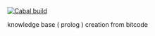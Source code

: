 [![Cabal build](https://github.com/OrenGitHub/dhscanner.kbgen/actions/workflows/build.yml/badge.svg)](https://github.com/OrenGitHub/dhscanner.kbgen/actions/workflows/build.yml)

knowledge base ( prolog ) creation from bitcode
